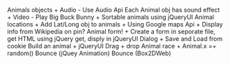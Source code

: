 Animals objects
    + Audio - Use Audio Api Each Animal obj has sound effect
    + Video - Play Big Buck Bunny
    + Sortable animals using jQueryUI
Animal locations
    + Add Lat/Long obj to animals
    + Using Google maps Api
    + Display info from Wikipedia on pin?
Animal form!
    + Create a form in seporate file, get HTML using jQuery get, disply in jQueryUI Dialog
    + Save and Load from cookie
Build an animal
    + jQueryUI Drag + drop
Animal race
    + Animal.x =+ random()
Bounce (jQuey Animation)
Bounce (Box2DWeb)